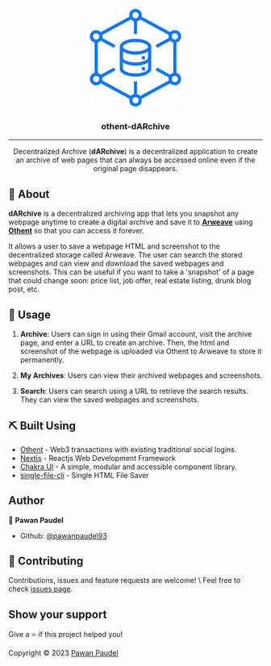 <p align="center">
  <a href="" rel="noopener"><img width=200px height=200px src="public/logo.svg" alt="dARchive"></a>
</p>

<h3 align="center">othent-dARchive</h3>

---

<p align="center"> Decentralized Archive (<b>dARchive</b>) is a decentralized application to create an archive of web pages that can always be accessed online even if the original page disappears.
    <br>
</p>

## 🧐 About

**dARchive** is a decentralized archiving app that lets you snapshot any webpage anytime to create a digital archive and save it to **[Arweave](https://arweave.org/ "Arweave")** using **[Othent](https://othent.io/ "Othent")** so that you can access it forever.

It allows a user to save a webpage HTML and screenshot to the decentralized storage called Arweave. The user can search the stored webpages and can view and download the saved webpages and screenshots. This can be useful if you want to take a 'snapshot' of a page that could change soon: price list, job offer, real estate listing, drunk blog post, etc.

## 🎈 Usage

1. **Archive**: Users can sign in using their Gmail account, visit the archive page, and enter a URL to create an archive. Then, the html and screenshot of the webpage is uploaded via Othent to Arweave to store it permanently.

2. **My Archives**: Users can view their archived webpages and screenshots.

3. **Search**: Users can search using a URL to retrieve the search results. They can view the saved webpages and screenshots.

## ⛏️ Built Using

- [Othent](https://othent.io) - Web3 transactions with existing traditional social logins.
- [Nextjs](https://nextjs.org/) - Reactjs Web Development Framework
- [Chakra UI](https://chakra-ui.com/) - A simple, modular and accessible component library.
- [single-file-cli](https://github.com/pawanpaudel93/single-file-cli) - Single HTML File Saver

## Author

👤 **Pawan Paudel**

- Github: [@pawanpaudel93](https://github.com/pawanpaudel93)

## 🤝 Contributing

Contributions, issues and feature requests are welcome! \ Feel free to check [issues page](https://github.com/pawanpaudel93/othent-darchive/issues).

## Show your support

Give a ⭐️ if this project helped you!

Copyright © 2023 [Pawan Paudel](https://github.com/pawanpaudel93)
